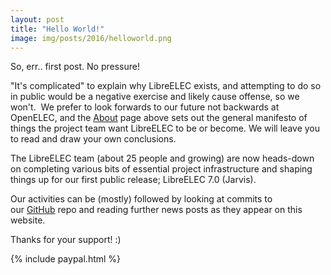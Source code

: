 ```yaml
---
layout: post
title: "Hello World!"
image: img/posts/2016/helloworld.png
---
```


So, err.. first post. No pressure!

"It's complicated" to explain why LibreELEC exists, and attempting to do so in public would be a negative exercise and likely cause offense, so we won't.  We prefer to look forwards to our future not backwards at OpenELEC, and the [About](../../../about/) page above sets out the general manifesto of things the project team want LibreELEC to be or become. We will leave you to read and draw your own conclusions.

The LibreELEC team (about 25 people and growing) are now heads-down on completing various bits of essential project infrastructure and shaping things up for our first public release; LibreELEC 7.0 (Jarvis).

Our activities can be (mostly) followed by looking at commits to our [GitHub](https://github.com/LibreELEC/LibreELEC.tv) repo and reading further news posts as they appear on this website.

Thanks for your support! :)

{% include paypal.html %}
